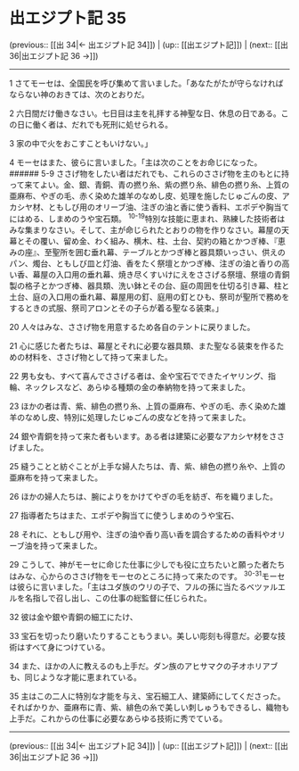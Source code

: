 # 出エジプト記 35

(previous:: [[出 34|← 出エジプト記 34]]) | (up:: [[出エジプト記]]) | (next:: [[出 36|出エジプト記 36 →]])

***




1 
さてモーセは、全国民を呼び集めて言いました。「あなたがたが守らなければならない神のおきては、次のとおりだ。 



2 
六日間だけ働きなさい。七日目は主を礼拝する神聖な日、休息の日である。この日に働く者は、だれでも死刑に処せられる。 



3 
家の中で火をおこすこともいけない。」 



4 
モーセはまた、彼らに言いました。「主は次のことをお命じになった。 ###### 5-9 ささげ物をしたい者はだれでも、これらのささげ物を主のもとに持って来てよい。金、銀、青銅、青の撚り糸、紫の撚り糸、緋色の撚り糸、上質の亜麻布、やぎの毛、赤く染めた雄羊のなめし皮、処理を施したじゅごんの皮、アカシヤ材、ともしび用のオリーブ油、注ぎの油と香に使う香料、エポデや胸当てにはめる、しまめのうや宝石類。 <sup class="versenum">10-19</sup>特別な技能に恵まれ、熟練した技術者はみな集まりなさい。そして、主が命じられたとおりの物を作りなさい。幕屋の天幕とその覆い、留め金、わく組み、横木、柱、土台、契約の箱とかつぎ棒、『恵みの座』、至聖所を囲む垂れ幕、テーブルとかつぎ棒と器具類いっさい、供えのパン、燭台、ともしび皿と灯油、香をたく祭壇とかつぎ棒、注ぎの油と香りの高い香、幕屋の入口用の垂れ幕、焼き尽くすいけにえをささげる祭壇、祭壇の青銅製の格子とかつぎ棒、器具類、洗い鉢とその台、庭の周囲を仕切る引き幕、柱と土台、庭の入口用の垂れ幕、幕屋用の釘、庭用の釘とひも、祭司が聖所で務めをするときの式服、祭司アロンとその子らが着る聖なる装束。」 



20 
人々はみな、ささげ物を用意するため各自のテントに戻りました。 



21 
心に感じた者たちは、幕屋とそれに必要な器具類、また聖なる装束を作るための材料を、ささげ物として持って来ました。 



22 
男も女も、すべて喜んでささげる者は、金や宝石でできたイヤリング、指輪、ネックレスなど、あらゆる種類の金の奉納物を持って来ました。 



23 
ほかの者は青、紫、緋色の撚り糸、上質の亜麻布、やぎの毛、赤く染めた雄羊のなめし皮、特別に処理したじゅごんの皮などを持って来ました。 



24 
銀や青銅を持って来た者もいます。ある者は建築に必要なアカシヤ材をささげました。 



25 
縫うことと紡ぐことが上手な婦人たちは、青、紫、緋色の撚り糸や、上質の亜麻布を持って来ました。 



26 
ほかの婦人たちは、腕によりをかけてやぎの毛を紡ぎ、布を織りました。 



27 
指導者たちはまた、エポデや胸当てに使うしまめのうや宝石、 



28 
それに、ともしび用や、注ぎの油や香り高い香を調合するための香料やオリーブ油を持って来ました。 



29 
こうして、神がモーセに命じた仕事に少しでも役に立ちたいと願った者たちはみな、心からのささげ物をモーセのところに持って来たのです。 <sup class="versenum">30-31</sup>モーセは彼らに言いました。「主はユダ族のウリの子で、フルの孫に当たるベツァルエルを名指しで召し出し、この仕事の総監督に任じられた。 



32 
彼は金や銀や青銅の細工にたけ、 



33 
宝石を切ったり磨いたりすることもうまい。美しい彫刻も得意だ。必要な技術はすべて身につけている。 



34 
また、ほかの人に教えるのも上手だ。ダン族のアヒサマクの子オホリアブも、同じような才能に恵まれている。 



35 
主はこの二人に特別な才能を与え、宝石細工人、建築師にしてくださった。そればかりか、亜麻布に青、紫、緋色の糸で美しい刺しゅうもできるし、織物も上手だ。これからの仕事に必要なあらゆる技術に秀でている。

***

(previous:: [[出 34|← 出エジプト記 34]]) | (up:: [[出エジプト記]]) | (next:: [[出 36|出エジプト記 36 →]])

